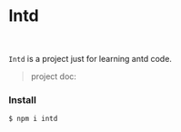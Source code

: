 # Intd

![![](http://img.shields.io/travis/com/man-fish/intd)](https://travis-ci.com/man-fish)
![![](http://img.shields.io/github/languages/top/man-fish/intd)](https://github.com/man-fish/intd)
![![](http://img.shields.io/github/languages/code-size/man-fish/intd)](https://github.com/man-fish/intd)
![![](http://img.shields.io/npm/l/intd)](https://www.npmjs.com/package/intd)
![![](http://img.shields.io/npm/v/intd)](https://www.npmjs.com/package/intd)
![![](http://img.shields.io/npm/dependency-version/intd/dev/react)](https://www.npmjs.com/package/intd)
![![](http://img.shields.io/npm/dependency-version/intd/dev/react-dom)](https://www.npmjs.com/package/intd)

`Intd` is a project just for learning antd code.

> project doc:

### Install

```bash
$ npm i intd
```
